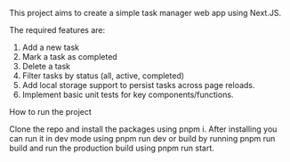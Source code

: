 This project aims to create a simple task manager web app using Next.JS.

The required features are:

1. Add a new task
2. Mark a task as completed
3. Delete a task
4. Filter tasks by status (all, active, completed)
5. Add local storage support to persist tasks across page reloads.
6. Implement basic unit tests for key components/functions.

How to run the project

Clone the repo and install the packages using pnpm i.
After installing you can run it in dev mode using pnpm run dev or build by running pnpm run build and run the production build using pnpm run start.
